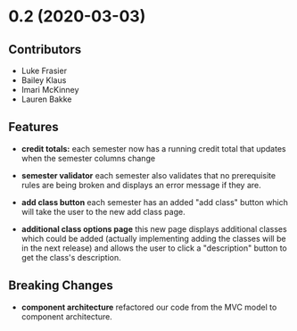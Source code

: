 # 0.2 (2020-03-03)

## Contributors

* Luke Frasier
* Bailey Klaus
* Imari McKinney
* Lauren Bakke

## Features

* **credit totals:** each semester now has a running credit total that updates when the semester columns change

* **semester validator** each semester also validates that no prerequisite rules are being broken and displays an error message if they are.

* **add class button** each semester has an added "add class" button which will take the user to the new add class page.

* **additional class options page** this new page displays additional classes which could be added (actually implementing adding the classes will be in the next release) and allows the user to click a "description" button to get the class's description.

## Breaking Changes

* **component architecture** refactored our code from the MVC model to component architecture.
